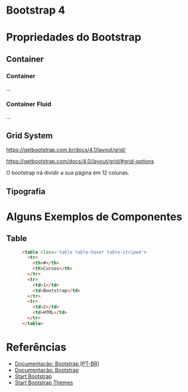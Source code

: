# Bootstrap 4

# Propriedades do Bootstrap

## Container 

### Container

...

### Container Fluid

...

## Grid System

https://getbootstrap.com.br/docs/4.1/layout/grid/

https://getbootstrap.com/docs/4.0/layout/grid/#grid-options

O bootstrap irá dividir a sua página em 12 colunas.

## Tipografia

# Alguns Exemplos de Componentes

## Table

```html
      <table class='table table-hover table-striped'>
        <tr>
          <th>#</th>
          <th>Cursos</th>
        </tr>
        <tr>
          <td>1</td>
          <td>Bootstrap</td>
        </tr>
        <tr>
          <td>2</td>
          <td>HTML</td>
        </tr>
      </table>
```

# Referências

- [Documentação: Bootstrap [PT-BR]](https://getbootstrap.com.br/)
- [Documentação: Bootstrap](https://getbootstrap.com/)
- [Start Bootstrap](https://startbootstrap.com/)
- [Start Bootstrap Themes](https://startbootstrap.com/themes)